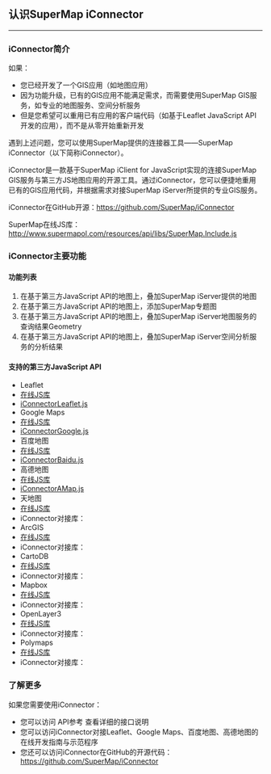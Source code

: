 ## 认识SuperMap iConnector
---
<!-- toc -->
### iConnector简介

如果：
* 您已经开发了一个GIS应用（如地图应用）
* 因为功能升级，已有的GIS应用不能满足需求，而需要使用SuperMap GIS服务，如专业的地图服务、空间分析服务
* 但是您希望可以重用已有应用的客户端代码（如基于Leaflet JavaScript API开发的应用），而不是从零开始重新开发

遇到上述问题，您可以使用SuperMap提供的连接器工具——SuperMap iConnector（以下简称iConnector）。

iConnector是一款基于SuperMap iClient for JavaScript实现的连接SuperMap GIS服务与第三方JS地图应用的开源工具。通过iConnector，您可以便捷地重用已有的GIS应用代码，并根据需求对接SuperMap iServer所提供的专业GIS服务。

iConnector在GitHub开源：https://github.com/SuperMap/iConnector

SuperMap在线JS库：http://www.supermapol.com/resources/api/libs/SuperMap.Include.js

### iConnector主要功能

#### 功能列表
1. 在基于第三方JavaScript API的地图上，叠加SuperMap iServer提供的地图
2. 在基于第三方JavaScript API的地图上，添加SuperMap专题图
3. 在基于第三方JavaScript API的地图上，叠加SuperMap iServer地图服务的查询结果Geometry
4. 在基于第三方JavaScript API的地图上，叠加SuperMap iServer空间分析服务的分析结果

#### 支持的第三方JavaScript API

* Leaflet
 * [在线JS库](http://cdn.leafletjs.com/leaflet/v0.7.7/leaflet.js)
 * [iConnectorLeaflet.js](http://www.supermapol.com/resources/api/iconnector/iConnectorLeaflet.js)
* Google Maps
 * [在线JS库](https://maps.googleapis.com/maps/api/js?key=YOUR_API_KEY&callback=initMap)
 * [iConnectorGoogle.js](http://www.supermapol.com/resources/api/iconnector/iConnectorGoogle.js)
* 百度地图
 * [在线JS库](http://api.map.baidu.com/api?v=2.0&ak=您的密钥)
 * [iConnectorBaidu.js](http://www.supermapol.com/resources/api/iconnector/iConnectorBaidu.js)
* 高德地图
 * [在线JS库](http://webapi.amap.com/maps?v=1.3&key=您申请的key值)
 * [iConnectorAMap.js](http://www.supermapol.com/resources/api/iconnector/iConnectorAMap.js)
* 天地图
 * [在线JS库](http://api.tianditu.com/js/maps.js)
 * iConnector对接库：
* ArcGIS
 * [在线JS库](http://serverapi.arcgisonline.com/jsapi/arcgis/3.5/)
 * iConnector对接库：
* CartoDB
 * [在线JS库](http://libs.cartocdn.com/cartodb.js/v3/3.11/cartodb.js)
 * iConnector对接库：
* Mapbox
 * [在线JS库](https://api.mapbox.com/mapbox.js/v2.4.0/mapbox.js)
 * iConnector对接库：
* OpenLayer3
 * [在线JS库](http://openlayers.org/en/v3.15.1/build/ol.js)
 * iConnector对接库：
* Polymaps
 * [在线JS库](http://polymaps.org/polymaps.min.js?2.5.1)
 * iConnector对接库：

### 了解更多

如果您需要使用iConnector：
* 您可以访问 API参考 查看详细的接口说明
* 您可以访问iConnector对接Leaflet、Google Maps、百度地图、高德地图的在线开发指南与示范程序
* 您还可以访问iConnector在GitHub的开源代码：https://github.com/SuperMap/iConnector
